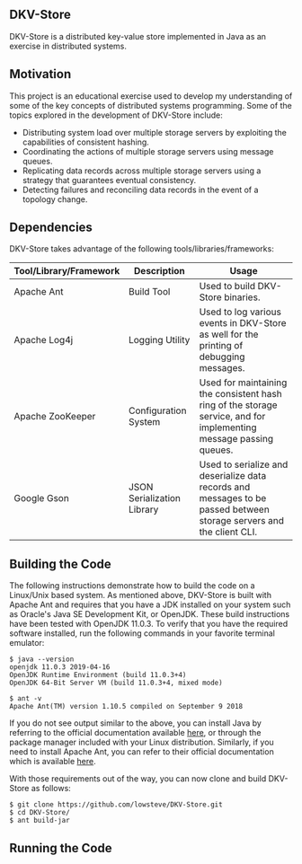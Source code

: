 ## DKV-Store

DKV-Store is a distributed key-value store implemented in Java as an exercise
in distributed systems.

## Motivation

This project is an educational exercise used to develop my understanding of
some of the key concepts of distributed systems programming. Some of the topics
explored in the development of DKV-Store include:

* Distributing system load over multiple storage servers by exploiting the
  capabilities of consistent hashing.
* Coordinating the actions of multiple storage servers using message queues.
* Replicating data records across multiple storage servers using a strategy
  that guarantees eventual consistency.
* Detecting failures and reconciling data records in the event of a topology
  change.

## Dependencies

DKV-Store takes advantage of the following tools/libraries/frameworks:

Tool/Library/Framework | Description | Usage
---------------------- | ----------- | -----
Apache Ant | Build Tool | Used to build DKV-Store binaries.
Apache Log4j | Logging Utility | Used to log various events in DKV-Store as well for the printing of debugging messages.
Apache ZooKeeper | Configuration System | Used for maintaining the consistent hash ring of the storage service, and for implementing message passing queues.
Google Gson | JSON Serialization Library | Used to serialize and deserialize data records and messages to be passed between storage servers and the client CLI.

## Building the Code

The following instructions demonstrate how to build the code on a Linux/Unix
based system. As mentioned above, DKV-Store is built with Apache Ant and
requires that you have a JDK installed on your system such as Oracle's Java SE
Development Kit, or OpenJDK. These build instructions have been tested with
OpenJDK 11.0.3. To verify that you have the required software installed, run
the following commands in your favorite terminal emulator:

```
$ java --version
openjdk 11.0.3 2019-04-16
OpenJDK Runtime Environment (build 11.0.3+4)
OpenJDK 64-Bit Server VM (build 11.0.3+4, mixed mode)
```

```
$ ant -v
Apache Ant(TM) version 1.10.5 compiled on September 9 2018
```

If you do not see output similar to the above, you can install Java by
referring to the official documentation available
[here](https://www.oracle.com/technetwork/java/javase/downloads/index.html), or
through the package manager included with your Linux distribution. Similarly,
if you need to install Apache Ant, you can refer to their official
documentation which is available
[here](https://ant.apache.org/).

With those requirements out of the way, you can now clone and build DKV-Store
as follows:

```
$ git clone https://github.com/lowsteve/DKV-Store.git
$ cd DKV-Store/
$ ant build-jar
```

## Running the Code


